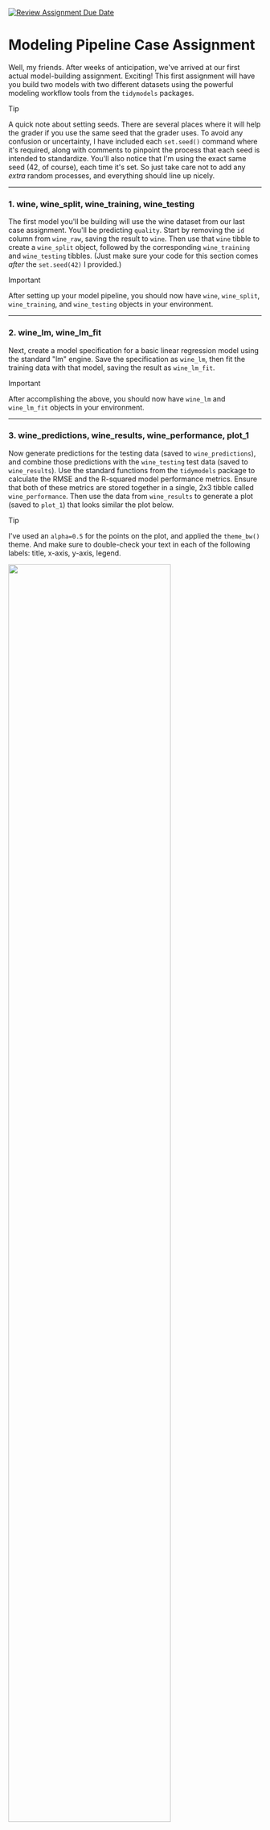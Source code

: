[![Review Assignment Due Date](https://classroom.github.com/assets/deadline-readme-button-22041afd0340ce965d47ae6ef1cefeee28c7c493a6346c4f15d667ab976d596c.svg)](https://classroom.github.com/a/DIu1ZM9Q)
# Modeling Pipeline Case Assignment

Well, my friends. After weeks of anticipation, we've arrived at our first actual model-building assignment. Exciting! This first assignment will have you build two models with two different datasets using the powerful modeling workflow tools from the `tidymodels` packages.

> [!TIP]
> A quick note about setting seeds. There are several places where it will help the grader if you use the same seed that the grader uses. To avoid any confusion or uncertainty, I have included each `set.seed()` command where it's required, along with comments to pinpoint the process that each seed is intended to standardize. You'll also notice that I'm using the exact same seed (42, of course), each time it's set. So just take care not to add any _extra_ random processes, and everything should line up nicely.

---

### 1. wine, wine_split, wine_training, wine_testing

The first model you'll be building will use the wine dataset from our last case assignment. You'll be predicting `quality`. Start by removing the `id` column from `wine_raw`, saving the result to `wine`. Then use that `wine` tibble to create a `wine_split` object, followed by the corresponding `wine_training` and `wine_testing` tibbles. (Just make sure your code for this section comes _after_ the `set.seed(42)` I provided.)

> [!IMPORTANT] 
> After setting up your model pipeline, you should now have `wine`, `wine_split`, `wine_training`, and `wine_testing` objects in your environment.

---

### 2. wine_lm, wine_lm_fit

Next, create a model specification for a basic linear regression model using the standard "lm" engine. Save the specification as `wine_lm`, then fit the training data with that model, saving the result as `wine_lm_fit`.

> [!IMPORTANT] 
> After accomplishing the above, you should now have `wine_lm` and `wine_lm_fit` objects in your environment.

---

### 3. wine_predictions, wine_results, wine_performance, plot_1

Now generate predictions for the testing data (saved to `wine_predictions`), and combine those predictions with the `wine_testing` test data (saved to `wine_results`). Use the standard functions from the `tidymodels` package to calculate the RMSE and the R-squared model performance metrics. Ensure that both of these metrics are stored together in a single, 2x3 tibble called `wine_performance`. Then use the data from `wine_results` to generate a plot (saved to `plot_1`) that looks similar the plot below.

> [!TIP]
> I've used an `alpha=0.5` for the points on the plot, and applied the `theme_bw()` theme. And make sure to double-check your text in each of the following labels: title, x-axis, y-axis, legend.

<img src="plots/plot_1.png"  width="80%">

> [!IMPORTANT] 
> After accomplishing the above, you should now have `wine_predictions`, `wine_results`, `wine_performance`, and `plot_1` objects in your environment.

---

### 4. apple, apple_split, apple_training, apple_testing

On to the next dataset! This one is a classification dataset in which you'll be training a model to predict an apple's quality ("good" or "bad") based on various characteristics. After reading in the `apple_raw` data, remove the `a_id` column and ensure that the `quality` outcome column is a factor so that it's ready to be used in a classification model. Save the result to `apple`. Then use that `apple` tibble to create a `apple_split` object, followed by the corresponding `apple_training` and `apple_testing` tibbles. (Again, make sure your code for this section comes _after_ the `set.seed(42)` I provided.)

> [!IMPORTANT] 
> After setting up your model pipeline, you should now have `apple`, `apple_split`, `apple_training`, and `apple_testing` objects in your environment.

---

### 5. apple_spec_rpart, apple_spec_c5, apple_fit_rpart, apple_fit_c5

Next, create **two** model specifications for decision tree models, one using the "rpart" engine and the other using the "C5.0" engine. (Naturally, we _must_ use decision _tree_ algorithms if we're modeling with data about _apples_.) Save the specifications as `apple_spec_rpart` and `apple_spec_c5`, respectively, then fit the training data with each model specification, saving the results as `apple_fit_rpart` and `apple_fit_c5`, respectively.

> [!IMPORTANT] 
> After accomplishing the above, you should now have `apple_spec_rpart`, `apple_spec_c5`, `apple_fit_rpart`, and `apple_fit_c5` objects in your environment.

---

### 6. apple_preds_class_rpart, apple_preds_class_c5, apple_preds_prob_rpart, apple_preds_prob_c5, apple_results

Next, for both of the models you just fit, you'll need to generate _two sets_ of predictions for the `apple_testing` data. (So that's a total of four `predict()` function calls). One pair of predictions should contain the standard class predictions ("good" or "bad") generated by the trained model; these predictions should be saved as `apple_preds_class_rpart` and `apple_preds_class_c5`. The second pair of predictions should each contain two probability columns that refer to the model's predicted probabilities that a given apple with its characteristics belongs to either the "good" class or the "bad" class; these predictions should be saved as `apple_preds_prob_rpart` and `apple_preds_prob_c5`. 

After generating all 4 of these tibbles, you'll need to combine all of the predictions data with the `apple_testing` data so that we can do some performance comparisons. To do this, I'd recommend selecting just the `quality` column from `apple_testing`, and then doing a series of `bind_cols()` operations with the 4 `apple_preds_*` tibbles, ensuring that the columns are renamed in a way that identifies the model specification that produced them. (See the expected naming conventions in the sample tibble below.) The resulting combined tibble should be saved to `apple_results`. 

> [!TIP]
> Because the previous paragraph might feel a bit convoluted, I'm going to provide you a preview of the ending tibble that you should be aiming for. Note that the actual values of the tibble might differ from what you see below, but this will at least give you an idea of what columns you're aiming for, as well as the number of rows you should see:
>
> ```
> # A tibble: 1,000 × 7
>   quality .pred_class_rpart .pred_class_c5 .pred_bad_rpart .pred_good_rpart .pred_bad_c5 .pred_good_c5
>   <fct>   <fct>             <fct>                    <dbl>            <dbl>        <dbl>         <dbl>
> 1 good    good              bad                      0.241           0.759        0.969         0.0313
> 2 bad     bad               bad                      0.949           0.0515       0.986         0.0138
> 3 good    good              good                     0.241           0.759        0.131         0.869 
> ```

> [!IMPORTANT] 
> After accomplishing the above, you should now have `apple_preds_class_rpart`, `apple_preds_class_c5`, `apple_preds_prob_rpart`, `apple_preds_prob_c5`, and `apple_results` objects in your environment.

---

### 7. perf_default_threshold_rpart, perf_default_threshold_c5

Okay. We're now ready to compare the performance of our two models. Let's start by using the `conf_mat()` function in conjunction with `summary()` to generate the standard set of classification performance metrics using the two class prediction columns that are included in your `apple_results` tibble. (Do this using two completely separate `conf_mat() %>% summary()` commands, one for the `rpart` model and the other for the `C5.0` model.) Store the resulting tibbles as `perf_default_threshold_rpart` and `perf_default_threshold_c5`, respectively.

> [!TIP]
> The "class predictions" I'm asking you to evaluate here are stored in the `.pred_class_rpart` and `.pred_class_c5` columns.

> [!IMPORTANT] 
> After accomplishing the above, you should now have `perf_default_threshold_rpart` and `perf_default_threshold_c5` objects in your environment.

---

### 8. perf_manual_threshold_rpart, perf_manual_threshold_c5

Note that the class predictions you used to generate the results in the prior step came from using the `predict()` function to generate the `.pred_class` columns from each model. When you produce class predictions this way, the value of `.pred_class` is assigned based on a _default_ probability threshold value of 0.5, meaning that when a given apple's probability of belonging to either the "good" class or the "bad" class (stored in `.pred_good` and `.pred_bad` columns, respectively) exceeds 0.5, it is assigned to that class. (Note also that the two probability columns for a given model are _complementary probabilities_ that sum to 1 for a two-class classification model like this, so there is only ever one of the two probabilities greater than 0.5.)

To help us understand what's really going on with these class predictions, consider the following hypothetical scenario. Assume that you're building this model for an apple supplier with the goal to identify "bad" apples that need to be manually inspected by the quality assurance team. Assume further that the company's credibility depends on ensuring that very few "bad" apples get shipped to their grocery store customers. Because of this, the company is much more interested in "catching" any apples that fall into that "bad" quality category, even if it means that their quality assurance team has to manually inspect extra apples that end up being fine. 

Given this scenario, the company's Chief Data Scientist has established a guideline that the model we're building needs to prioritize _recall_ rate without sacrificing too much in terms of the model's _precision_. (It might be helpful for you to return to [this slide](https://www.dropbox.com/scl/fi/fu8hrrn42swin6a31wd4d/confusion-matrix-performance.pdf?rlkey=7igh1hjfgbkpcrs1wlgiwviaf&dl=0) from our lecture on classification model evaluation to review what we're talking about here.) Anyway, the chief data scientist is looking for a model that meets the following performance criteria in identifying "bad" apples:
- recall rate > 90%
- precision > 60%

Let's first have a look at the performance metrics we generated using the default threshold of 0.5 (which can be found in the `perf_default_threshold_rpart` and `perf_default_threshold_c5` tibbles from the previous step). If you glance through the various measures, you'll see that the two engines ("rpart" and "C5.0") are fairly similar in their overall performance, with the "C5.0" model probably _slightly_ outperforming the other on most metrics. Note also that, while each model's default threshold classification produced a precision rate that easily exceeds the desired 60%, the recall rates for either model aren't where the chief data scientist wants it to be. (Nothing to save here, but examine the contents of the two default threshold metrics tibbles.)

Your task is to see if you can find a better probability threshold for each of the two models you've trained that produces classification performance that meets the criteria required by the chief data scientist. To accomplish this, you'll need to create your own classification prediction using a probability threshold _other than_ the default of 0.5. This is as simple as adding a new (factor) column to `apple_results`, using `if_else()` to set the value to either "bad" or "good" based on the corresponding `.pred_bad_*` column's value. The tibble can then be passed to `conf_mat()` and then to `summary()` like you did before (though you'll use your newly created column as the `estimate` parameter in `conf_mat()`).

You'll do this in two completely separate operations, one for each trained model, manually searching for the best threshold value to use that achieves the desired balance between precision and recall.

> [!TIP]
> Quick aside here: One of the two models will be significantly easier to optimize in the way I'm describing above. In fact, you may not actually be able to identify a threshold for that model that meets the chief data scientist's criteria (potentially depending on some randomness in the sampling across different laptop computers, etc.). If this is the case, just use the manual threshold that gets the recall and precision values the _closest_ to the desired rates. 

When you've found what you feel is the best threshold for each model, you'll then save the resulting metrics tibble, naming the two results tibbles as `perf_manual_threshold_rpart` and `perf_manual_threshold_c5`, respectively. (Note that I'm not asking you to save the thresholds nor the manually calculated class predictions that you used on your way toward the performance metric tibbles.)

> [!IMPORTANT] 
> After accomplishing the above, you should now have `perf_manual_threshold_rpart` and `perf_manual_threshold_c5` objects in your environment.

---

### 9. plot_2

The last thing we're going to do before finalizing the model is build a chart that will help us visualize the threshold selection exercise we just finished. This should hopefully drive a few points home and also provide an explanation as to why one of the engines was harder to work with in the previous exercise. 

Using the `apple_results` data, your goal is to compare the distributions of the prediction probabilities we were using in the last step (namely, `.pred_bad_rpart` and `.pred_bad_c5`), separated by the two different decision tree engines that produced the probabilities and the "actual" quality label. This will involve some intentional selecting, pivoting, mapping, and labeling, and you can use the example plot below to see what you're aiming for. (And note that there is no need to save out the prepared tibble prior to generating the plot.)

Once you have the plot looking right, take a moment to think through the following questions:
- Why is it informative to compare the prediction probabilities like this (i.e., splitting the probabilities apart by their corresponding "true" quality label)? What does this reveal about the two engines' performance, despite most of the performance metrics from the default threshold classifications being pretty similar?
- Which of the two engines would you be more confident in recommending? Why?
- What does the plot reveal about why one engine gave you more trouble in identifying a threshold that met the chief data scientist's criteria?
- How _cool_ do you feel right now, knowing that you just emerged victorious from your first battle with the inner workings of a classification algorithm?

<img src="plots/plot_2.png"  width="80%">

> [!IMPORTANT] 
> Make sure that you save the plot object as `plot_2` in your environment.

---

### 10. apple_finalized, apple_test_predictions, apple_test_metrics

Having thoroughly explored the two models, the last thing you'll do is select the one that is most promising in terms of performance and in meeting the criteria established by the chief data scientist. 

> [!TIP]
> Despite the work we just did in problems 8 and 9 to manually explore classification thresholds, we are actually going to just use the default thresholds in the model finalization steps (meaning that you can use the standard `tidymodels` functions referenced in the next paragraph like we've been using them all along). Sorry if that's disappointing...I just assume that most of you are ready to be done with this assignment. :)

Using the model specification for the most promising model, you'll use `last_fit()` to wrap up the model training effort, saving the result as `apple_finalized`. Then you can use the `collect_predictions()` and `collect_metrics()` functions to extract the (default) test set predictions and testing data performance metrics from the finalized model object, saving the extracted data to `apple_test_predictions` and `apple_test_metrics`, respectively.

> [!IMPORTANT] 
> After accomplishing the above, you should now have `apple_finalized`, `apple_test_predictions`, and `apple_test_metrics` objects in your environment.

---
[![Review Assignment Due Date](https://classroom.github.com/assets/deadline-readme-button-22041afd0340ce965d47ae6ef1cefeee28c7c493a6346c4f15d667ab976d596c.svg)](https://classroom.github.com/a/dwlVzw9s)
# Modeling Pipeline Case Assignment

If you thought the _last_ modeling pipeline assignment was fun, well, you're in for a real treat. This assignment will be the culmination of everything we've learned so far about building, refining, evaluating, and optimizing models using the `tidymodels` framework. Strap in. Because this is going to be a _blast_.

---

### 1. fraud, fraud_split, fraud_training, fraud_testing

The first dataset you'll be using is a fraud dataset that comes from real-world fraud data. Like most fraud datasets, the outcome you'll be classifying is extremely imbalanced (meaning that there are very few fraud cases relative to the rest of the population). This will give us a good opportunity to learn about a few strategies for dealing with imbalanced data. You'll be predicting `is_fraud` using a handful of other predictors, most of which have already been cleaned and transformed and have very uncreative names (`v1` through `v28`). 

Start by converting the `is_fraud` column to a factor, saving the result to `fraud`. Then use that `fraud` tibble to create a `fraud_split` object, followed by the corresponding `fraud_training` and `fraud_testing` tibbles. (Just make sure your code for this section comes _after_ the `set.seed(42)` I provided.)

> [!IMPORTANT] 
> After setting up your model pipeline, you should now have `fraud`, `fraud_split`, `fraud_training`, and `fraud_testing` objects in your environment.

---

### 2. fraud_rec_1, fraud_rec_2, fraud_rec_3

Next, you'll be creating three recipes that will allow us to compare a few different approaches to dealing with imbalanced data. Here's a description of each:
- The first recipe (`fraud_rec_1`) should be a basic recipe with no recipe steps added. 
- The second (`fraud_rec_2`) should address the right skewed shape of the `amount` column using a "YeoJohnson" transformation, then scale that column using a z-score. Then use the `step_downsample()` recipe step (from the `themis` package that was loaded at the beginning of the script). There are lots of parameters you _could_ supply to the `step_downsample()` function, but you can just leave them at their defaults. (You'll need to supply the `is_fraud` column to `step_downsample()` to tell it which column to use for the downsampling operation.) 
- The third (`fraud_rec_3`) should add recipe steps that address the right skewed shape of the `amount` column using a BoxCox transformation, then scale that column using a z-score. Then additionally apply the `step_upsample()` recipe step (also from the `themis` package), used with its defaults like we did in the previous recipe.

> [!TIP]
> Because there are some zeros in the `amount` column, the BoxCox recipe step will complain and tell you it doesn't want to work on any non-positive columns. So in order to get the BoxCox recipe to work, you'll probably want to add a `step_mutate()` or `step_range()` recipe step to shift the values in the `amount` column so that there are none that are zero or less.
>
> To help give you confidence that you're on the right track, if you send `fraud_rec_2` to the console, you should see the following output:
> ```
> > fraud_rec_2
>
> ── Recipe ──────────────────────────────────────────────────────
> 
> ── Inputs 
> Number of variables by role
> outcome:    1
> predictor: 30
> 
> ── Operations 
> • Yeo-Johnson transformation on: amount
> • Centering and scaling for: amount
> • Down-sampling based on: is_fraud
> ```

> [!IMPORTANT] 
> After accomplishing the above, you should now have `fraud_rec_1`, `fraud_rec_2`, and `fraud_rec_3` objects in your environment.

---

### 3. peek_1, peek_2, peek_3, plot_1, plot_2

Now let's examine the effect of applying these different recipes to our training data. There are some dedicated functions that can be used to see the effect of the transformations you've planned out using your recipes. We don't apply them very often because recipes are usually just bundled with model training, but we're going to use them here so you can learn about handling imbalanced data like this.

The two functions have too-cute-for-their-own-good names that relate to the "recipe" analogy. They can be used like this:

```
fraud_rec_1 %>% prep() %>% bake(new_data = fraud_training)
```

If you execute that code, you'll see that the recipe has automatically used the data you provided when creating it (i.e., `fraud_training`), applying the recipe instruction "steps" and returning the resulting data so we can _peek_ at it to see the result. (Of course, for the first recipe, there is no change to the data because we added no steps.) 

Anyway, go ahead and use `prep()` and `bake()` with the first, second, and third recipes, saving the results to `peek_1`, `peek_2`, and `peek_3`, respectively. As you're saving them, add a new column to each called `recipe` so that when we bind them together in the next step, we can tell which recipe the data came from. The `recipe` column should contain the name of the recipe from which the data came (e.g., "fraud_rec_1" for the data baked from `fraud_rec_1`).

> [!TIP]
> Don't be alarmed when the three `peek_*` tibbles have very different row counts. The sampling recipe steps we added to the second and third recipes are _expected_ to have this effect.

Using the three "peeks," tibbles, create the plot you see below (saved as `plot_1`). Notice the differences in counts of 1's and 0's in the `is_fraud` column across the three tibbles. See what downsampling does? And upsampling? 

<img src="plots/plot_1.png"  width="80%">

Next, create the plot you see below (saved as `plot_2`). Notice what the YeoJohnson and BoxCox transformations have done with the extreme skewness in the `amount` column. (Remember that they were also normalized, which is why they range from -2 to 3 or 4.) The two transformation techniques don't always produce such similar results, but in this case it appears that there isn't a lot of difference between the two. (I'll often test both and see which one seems to work better on the data I'm working with.)

<img src="plots/plot_2.png"  width="80%">

> [!IMPORTANT] 
> After accomplishing the above, you should now have `peek_1`, `peek_2`, `peek_3`, `plot_1`, and `plot_2` objects in your environment.

---

### 4. lr_spec, xgb_spec, fraud_wkfl_1, fraud_wkfl_2, fraud_wkfl_3, fraud_wkfl_4, fraud_wkfl_5, fraud_wkfl_6

Now let's explore which of our recipes provide the best model performance. Start by creating two model specifications, one for logistic regression model using the `glm` engine (saved as `lr_spec`) and another for a boosted tree model using the `xgboost` engine (saved as `xgb_spec`). 

Next, create 6 different workflows with the following combinations of recipe and model specification:
- `fraud_wkfl_1` with `fraud_rec_1` and `lr_spec` 
- `fraud_wkfl_2` with `fraud_rec_2` and `lr_spec`
- `fraud_wkfl_3` with `fraud_rec_3` and `lr_spec`
- `fraud_wkfl_4` with `fraud_rec_1` and `xgb_spec` 
- `fraud_wkfl_5` with `fraud_rec_2` and `xgb_spec`
- `fraud_wkfl_6` with `fraud_rec_3` and `xgb_spec`

> [!IMPORTANT] 
> After accomplishing the above, you should now have `lr_spec`, `xgb_spec`, `fraud_wkfl_1`, `fraud_wkfl_2`, `fraud_wkfl_3`, `fraud_wkfl_4`, `fraud_wkfl_5`, and `fraud_wkfl_6` objects in your environment.

---

### 5. fraud_metric_set, fraud_fit_1, fraud_fit_2, fraud_fit_3, fraud_fit_4, fraud_fit_5, fraud_fit_6

Alright, let's train these models! But first, we need to make sure that we can compare the recipes and models along all of the relevant performance metrics. By default, `tidymodels` will produce `accuracy` and `roc_auc` for classification models. For this fraud data, `roc_auc` is a useful metric, but what about `accuracy`? Remember how accuracy can be misleading when the outcome variable is so rare? For fraud models, recall and specificity are much more appropriate metrics to use.

To allow us to compare the six workflows with these other metrics, we need to use the `metric_set()` function to create a special tibble that we'll pass to each of the training function calls. Teach yourself how to do this and save the result as `fraud_metric_set`. 

> [!TIP]
> Because this is new for you, here's what the `fraud_metric_set` will look like when you get it right:
> ```
> > fraud_metric_set
> # A tibble: 3 × 3
>   metric      class        direction
>   <chr>       <chr>        <chr>    
> 1 recall      class_metric maximize 
> 2 roc_auc     prob_metric  maximize 
> 3 specificity class_metric maximize 
> ```

Now, at long last, we can train and evaluate these workflows. Use the `last_fit()` function to efficiently fit and evaluate each of the six workflows, being sure to provide the `fraud_metric_set` you created above so we get the metrics we need for comparison below. Save the resulting model fit objects to `fraud_fit_1` through `fraud_fit_6`. 

> [!TIP]
> When you run the logistic regression models, you'll likely see some warning messages about "fitted probabilities numerically 0 or 1" occurring. This is a somewhat common occurrence with logistic regression models, and it's not something we're going to worry about for this assignment. You can safely ignore them.

> [!IMPORTANT] 
> After accomplishing the above, you should now have `fraud_metric_set`, `fraud_fit_1`, `fraud_fit_2`, `fraud_fit_3`, `fraud_fit_4`, `fraud_fit_5`, and `fraud_fit_6` objects in your environment.

---

### 6. fraud_perf_summary

Alrighty! Let's compare these 6 different models to see which combination produces the best all-around performance. You can use `collect_metrics()` to extract the performance metrics from each fit object. As you're doing so, add two columns (`recipe` and `algorithm`) that correspond to the name of the recipe and an abbreviated algorithm label, respectively, that will allow you to see which recipe and algorithm produced each result. (For example, the values for `fraud_fit_1` would be "fraud_rec_1" and "lr".) Do this extraction procedure for each of the six fit objects, bind them all together, and then arrange the result in order of the metric (ascending) and estimate (descending). Save the result to `fraud_perf_summary`. 

> [!TIP]
> Here's a preview of what the first row of the `fraud_perf_summary` tibble looks like:
> ```
>    .metric     .estimator .estimate .config              recipe      algorithm
>    <chr>       <chr>          <dbl> <chr>                <chr>       <chr>    
>  1 recall      binary         1.00  Preprocessor1_Model1 fraud_rec_1 xgb      
> ```

Have a look at the contents of `fraud_perf_summary`. What patterns do you see across the various recipe strategies and model algorithms? Which algorithm tends to be the best? Keeping in mind that the primary difference between the first recipe and the other two was the downsampling/upsampling strategy used (see `plot_1`), notice what effect that had on the performance metrics, especially specificity. See how much worse specificity was when the training data was left extremely imbalanced? 

Pretty cool, right? I think so, too.

> [!IMPORTANT] 
> After accomplishing the above, you should now have the `fraud_perf_summary` object in your environment.

---

### 7. air, air_split, air_training, air_testing

On to the next dataset! This one summarizes passengers' reported satisfaction with their experience during a flight. The target variable is `satisfied`, a binary indicator of whether they were satisfied or not. The other columns are all features related to the flight and/or the passenger. 

Start by converting the target variable (saving the data as `air`), then creating the train/test split and deriving both the training and testing tibbles. You can name each of those `air_split`, `air_training`, and `air_testing`, respectively.

> [!IMPORTANT] 
> After accomplishing the above, you should now have `air`, `air_split`, `air_training`, and `air_testing` objects in your environment.

---

### 8. air_rec_corr, air_rec_pca, peek_4, peek_5

We're going to do another comparison of different data preprocessing setups with different recipe configurations. Specifically, you'll create two different recipes that are identical except for the last step. Both recipes will have the following: 
- median imputation for all numeric features
- Yeo Johnson transformations for all numeric features
- standardization (z-score conversion) for all numeric features
- dummy coding for the category features
- a near zero variance filter to remove features that have very little variance 

Again, both recipes should have the steps above. Then, as the last step on each recipe, you'll add two different approaches for dimension reduction. The first recipe (saved as `air_rec_corr`) will use a correlation-based filter (with default threshold) while the second recipe (saved as `air_rec_pca`) will use a principal components analysis to reduce the many columns down to several principal components. 

Then we'll use workflows again to pair these two different recipes with two algorithms to explore which dimension reduction approach provides better performance with this data. Before we do that, however, let's use the `prep()` and `bake()` method that we used above to save two more peeks of the transformed training data, just so you can see how different the two recipes are. Save the results of baking the `air_rec_corr` and `air_rec_pca` recipes to `peek_4` and `peek_5`, respectively. Notice that the two dimension reduction approaches produce _very_ different end results. (And we won't do anything else with those "peek" tibbles.)

> [!IMPORTANT] 
> After accomplishing the above, you should now have `air_rec_corr`, `air_rec_pca`, `peek_4`, and `peek_5` objects in your environment.

---

### 9. air_lr_corr_wkfl, air_lr_pca_wkfl, air_xgb_corr_wkfl, air_xgb_pca_wkfl

Next, let's set ourselves up to compare the recipes across the logistic regression and xgboost algorithms. (Note that the `lr_spec` and `xgb_spec` objects we created for the last dataset can be reused here.) Using both recipes and both model specifications, create four workflows named `air_lr_corr_wkfl`, `air_lr_pca_wkfl`, `air_xgb_corr_wkfl`, and `air_xgb_pca_wkfl`, corresponding to the algorithm and recipe combinations suggested by their names. 

> [!IMPORTANT] 
> After accomplishing the above, you should now have `air_lr_corr_wkfl`, `air_lr_pca_wkfl`, `air_xgb_corr_wkfl`, and `air_xgb_pca_wkfl` objects in your environment.

---

### 10. air_folds, air_lr_corr_cv_fit, air_lr_pca_cv_fit, air_xgb_corr_cv_fit, air_xgb_pca_cv_fit

Now let's do a robust evaluation of each of the four workflows in terms of how they compare on the standard classification performance metrics (meaning that you don't need to make a custom set of metrics like we did for the previous dataset). Setup a 10-fold cross-validation (saved to `air_folds`) with the default of 1 repeat, then use that folds object to obtain cross-validated modeling results for each of the four workflows, saving the results to `air_lr_corr_cv_fit`, `air_lr_pca_cv_fit`, `air_xgb_corr_cv_fit`, and `air_xgb_pca_cv_fit`. 

> [!IMPORTANT] 
> After accomplishing the above, you should now have `air_folds`, `air_lr_corr_cv_fit`, `air_lr_pca_cv_fit`, `air_xgb_corr_cv_fit`, and `air_xgb_pca_cv_fit` objects in your environment.

---

### 11. air_perf_summary, air_final_fit, plot_3 

Next, construct a summary tibble that displays the minimum, average, maximum, and standard deviation of the `roc_auc` metric. This will give you a slightly more complete picture of the consistency of performance across the 10 folds for each workflow. Again, mutate a column (this time called `workflow`) that tags each of the results with a label designating the workflow used to generate the result. Save the resulting tibble to `air_perf_summary`.

> [!TIP]
> There is a parameter option in `collect_metrics()` that will allow you to extract detailed performance metrics for each of the many models that are run during a cross-validated fit rather than the summarized set of metrics. You can then do some binding, grouping, and summarizing to get the results that you're looking for. Below is a preview of one of the rows in my `air_perf_summary` tibble (though don't be too concerned if your numbers don't match exactly):
> ```
>   workflow          minimum  mean maximum      sd
>   <chr>               <dbl> <dbl>   <dbl>   <dbl>
> 1 air_lr_corr_wkfl    0.924 0.928   0.931 0.00278 
> ```

Given the results, there appears to be a pretty clear winner in terms of both performance and consistency. Use that workflow and the `last_fit()` function to obtain the finalized model object (saved to `air_final_fit`). Just to show that we can, let's go ahead and create a ROC Curve plot using the predictions from that model. Extract the predictions from `air_final_fit`, then use the ROC curve functions we used in class to create a nice-and-curvy ROC curve plot. Add an appropriate title similar to the one you see in the example plot below, then save the plot as `plot_3`.

> [!TIP]
> The `autoplot()` function we learned to use in class is a convenience function that takes care of a bunch of `ggplot` magic without you having to do it manually. But the function returns a ggplot plot just like any other plot you've made, which means you can use standard ggplot helper functions like `labs()` to add additional customization layers.

<img src="plots/plot_3.png"  width="80%">

> [!IMPORTANT] 
> After accomplishing the above, you should now have `air_perf_summary`, `air_final_fit`, and `plot_3` objects in your environment.

---

### 12. lc_*

Okay. Final dataset and model. This data comes from the lending activities of Lending Club (a fintech lender I worked with at Neuro-ID), and each row in the dataset represents a loan that was issued during the year 2019. The target variable is `loan_default`, and your job is to build and then tune a model that helps predict whether a loan is going to be repaid or not.

On purpose, I'm not going to be very prescriptive on this last exercise. You should be less concerned about whether you've set up or tuned your model exactly the same way as I have. I'm more interested in you thinking through the modeling pipeline process and using what we've learned in class to get to a model that is ready to deploy.

Below, I'll list each of the objects that I ended up with after building and tuning this loan default model. First, though, here are a few things to keep in mind:

- We're going to be running a lot of models during the tuning process, so to speed things up we are going to use xgboost and very little pre-processing in terms of recipe steps. (Xgboost is actually very robust in terms of data shape, missingness, etc., so we don't have to worry as much about getting the data perfect for the model; either way, removing a bunch of processing will save you some time during the grid search, so that's what we'll be doing.) So when you build your recipe, I would suggest that you add just one pre-processing step: `step_dummy(all_nominal_predictors())`.
- I'm setting my seed each time I (a) do a random assignment (e.g., `initial_split()` or `vfold_cv()`), (b) run any xgboost fit procedure, or (c) when I generate my tuning grid. (Again, I'm not going to be too worried about whether your model results are the same, so it won't matter as much for this exercise.) Just letting you know the thought process behind how I usually setup my seeds that create repeatability in my workflow.
- It's usually a good idea to do an initial, cross-validated model with the "default" xgboost parameters, and then add a "tunable" model spec that you use for tuning and comparison. You'll see in the list below that I've taken this approach.
- The full tuning process can take a while, and you don't want to be waiting around for your code to run (especially if you're working on this at the last minute). I would suggest keeping your search grid to 10 or fewer (even though that's smaller than what we would usually do out in the wild). 
- You can also speed the tuning up considerably if you do the grid search in parallel on multiple processor cores. There is a wonderfully usable way to do this in the form of a package: `doParallel`. After installing the package, you can initiate a parallel process by calling `doParallel::registerDoParallel()` before you do your `tune_grid()` operation. This works a bit more smoothly on Mac/Linux machines than on Windows machines, but either way I'd recommend playing around with it a bit (and monitoring your processor consumption while it's running) because it's somehow just _fulfilling_ to see your machine firing on all cylinders. (And if you don't want to mess with this, you don't need to; it'll just mean more waiting while your computer runs through the grid search sequentially. Obviously you can reach out on Slack if you have questions about this.)
- The xgboost algorithm has a lot of tunable settings. If you want some background reading on what the various settings do, you can read about them [here](https://www.kaggle.com/code/prashant111/a-guide-on-xgboost-hyperparameters-tuning/notebook). Just try not to read through the parameter descriptions shortly before going to bed, because they are **so** exciting that you'll probably get all worked up and then not be able to sleep.
- Within the `tidymodels` implementation of the xgboost algorithm, you can see the main parameters available for tuning in the documentation for the `boost_tree()` function. I would avoid tuning the `mtry` or `trees` parameters. Tuning the `trees` parameter in particular will increase your processing time _significantly_, so if you're short on time you should **definitely** leave that one out. (More trees will likely get you better performance, but I wouldn't use more than about 300-500 trees regardless.)

Okay. With the above in mind, here's a list of the objects that I used to build out my model pipeline, and I'm listing them in the order that I added them to help guide you a bit:

- `lc_split`: the initial 75/25 split object
- `lc_training`: the training data
- `lc_testing`: the testing data
- `lc_rec`: the (single-step) recipe
- `xgb_spec_default`: xgboost model spec with default parameters
- `lc_xgb_wkfl`: workflow comprised of `lc_rec` and `xgb_spec_default`
- `lc_folds`: the 10-fold cross-validation object (no repeats to save time)
- `lc_default_fit`: the fit of the 10-fold cross-validation using the default workflow
- `xgb_spec_tuning`: a different xgboost model spec with tunable parameters
- `lc_xgb_tune_wkfl`: a different workflow that bundles `lc_rec` and `xgb_spec_tuning`
- `lc_grid`: the tuning grid (again, I would keep this sized to 10 or so unless you have lots of breathing room). You can use `grid_random()` to generate this, but there are others out there as well.
- `tune_fit`: The result of the grid search (i.e., `tune_grid()`)
- `best_parameters`: the best-performing parameter set from your grid search
- `final_lc_wkfl`: a final modeling workflow, derived from applying those `best_parameters` to the `lc_xgb_tune_wkfl` workflow.
- `lc_final_fit`: The end result, a deployable model object that results from finalizing the `final_lc_wkfl` with the `lc_split` object.

> [!IMPORTANT] 
> After accomplishing the above, you should now have _all of the objects listed above_ in your environment. (I'm not going to list them again here...)

#### 🚨 Model Tuning Competition 🚨

If you are having fun with this and want to see how high you can get your model's performance, then go for it. I will gladly reward the top 3 students whose model performance is the highest in the class. The reward is your choice of either (a) extra credit (boring) or (b) I'll take you and a friend/spouse surfing on my boat sometime this coming summer. Performance will be measured in terms of `roc_auc`, and I'll maintain a pseudonymous "leaderboard" of the top AUCs that have been achieved and share those on Slack periodically until the assignment deadline. 

Any strategy is fair game, as long as you use the provided data and demonstrate your performance on the random 25% holdout test set produced from the `initial_split()` function immediately following a `set.seed(42)` command, and use the `tidymodels` suite to build your model. 

To submit your `roc_auc` for the competition, simply fill out [this form](https://byu.az1.qualtrics.com/jfe/form/SV_3wtj8UGH37OSDAO). (You can resubmit that form as many times as you'd like, so feel free to submit your starting point and then keep tweaking and exploring.) 

Good luck!

---

# Final Cleanup and Submission

Please do the following to make sure your code runs without errors and passes the submission checks:

1. Run the "Pre-Submission Checks" section to check whether you saved (and spelled) all of the expected variables and columns along the way. Take care of any issues it uncovers.
2. Restart your R session (Session >> Restart R).
3. Run your entire script from the beginning, watching for any errors along the way. Easiest way to do this is to "Select All" and then hit "Run". If you have any errors (including in the Pre-Submission Checks section), you'll want to fix them before submitting.
